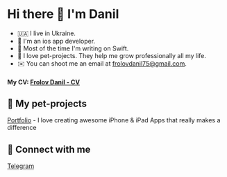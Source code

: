 # Hi there 👋 I'm Danil

- 🇺🇦 I live in Ukraine.
- 🍎 I'm an ios app developer.
- 🤖 Most of the time I'm writing on Swift.
- 🚀 I love pet-projects. They help me grow professionally all my life.
- ✉️ You can shoot me an email at [frolovdanil75@gmail.com](mailto:frolovdanil75@gmail.com).

#### My CV: [Frolov Danil - CV](https://www.linkedin.com/in/danil-frolov/detail/overlay-view/urn:li:fsd_profileTreasuryMedia:(ACoAADfXUJ4BuCcLhlgyPNvVcsLuImSJLPHh654,1635475854095)/)

## 🐶 My pet-projects

[Portfolio]() - I love creating awesome iPhone & iPad Apps that really makes a difference

## 🤝 Connect with me

[Telegram](https://t.me/maqasta)
